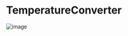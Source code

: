 # TemperatureConverter
![image](https://user-images.githubusercontent.com/82236372/194527674-4d29f30e-9c3a-43a6-8142-7be1880c4109.png)
